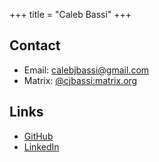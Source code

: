 +++
title = "Caleb Bassi"
+++

## Contact

- Email: calebjbassi@gmail.com
- Matrix: [@cjbassi:matrix.org](https://matrix.to/#/@cjbassi:matrix.org)

## Links

- [GitHub](https://github.com/cjbassi)
- [LinkedIn](https://www.linkedin.com/in/calebjbassi/)
